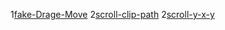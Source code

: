 1[fake-Drage-Move](https://drag-and-move.netlify.app/)
2[scroll-clip-path](https://scroll-clip-path.netlify.app/)
2[scroll-y-x-y](https://scroll-y-to-x.netlify.app/)

